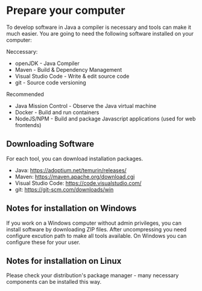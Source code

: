 # Prepare your computer
To develop software in Java a compiler is necessary and tools can make it much easier. You are going to need the following software installed on your computer:

Neccessary:

* openJDK - Java Compiler
* Maven - Build & Dependency Management
* Visual Studio Code - Write & edit source code
* git - Source code versioning

Recommended
* Java Mission Control - Observe the Java virtual machine
* Docker - Build and run containers
* NodeJS/NPM - Build and package Javascript applications (used for web frontends)


## Downloading Software
For each tool, you can download installation packages.
* Java: https://adoptium.net/temurin/releases/
* Maven: https://maven.apache.org/download.cgi 
* Visual Studio Code: https://code.visualstudio.com/ 
* git: https://git-scm.com/downloads/win

## Notes for installation on Windows

If you work on a Windows computer without admin privileges, you can install software by downloading ZIP files. After uncompressing you need configure excution path to make all tools available. On Windows you can configure these for your user.

## Notes for installation on Linux
Please check your distribution's package manager - many necessary components can be installed this way. 
